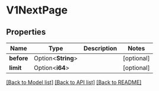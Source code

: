 # V1NextPage

## Properties

Name | Type | Description | Notes
------------ | ------------- | ------------- | -------------
**before** | Option<**String**> |  | [optional]
**limit** | Option<**i64**> |  | [optional]

[[Back to Model list]](../README.md#documentation-for-models) [[Back to API list]](../README.md#documentation-for-api-endpoints) [[Back to README]](../README.md)


